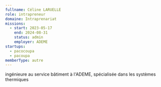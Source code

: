 ```yaml
---
fullname: Céline LARUELLE
role: intrapreneur
domaine: Intraprenariat
missions:
  - start: 2023-05-17
    end: 2024-08-31
    status: admin
    employer: ADEME
startups:
  - pacocoupa
  - pacoupa
memberType: autre
---
```


ingénieure au service bâtiment à l'ADEME, spécialisée dans les systèmes thermiques
